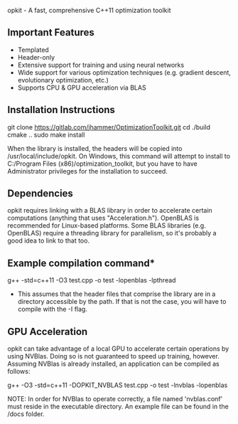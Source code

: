 opkit - A fast, comprehensive C++11 optimization toolkit

Important Features
------------------
* Templated
* Header-only
* Extensive support for training and using neural networks
* Wide support for various optimization techniques (e.g. gradient descent, evolutionary optimization, etc.)
* Supports CPU & GPU acceleration via BLAS

Installation Instructions
-------------------------
git clone https://gitlab.com/jhammer/OptimizationToolkit.git
cd ./build
cmake ..
sudo make install

When the library is installed, the headers will be copied into
/usr/local/include/opkit. On Windows, this command will attempt to install to
C:/Program Files (x86)/optimization_toolkit, but you have to have Administrator
privileges for the installation to succeed.

Dependencies
------------
opkit requires linking with a BLAS library in order to accelerate certain
computations (anything that uses "Acceleration.h"). OpenBLAS is recommended for
Linux-based platforms. Some BLAS libraries (e.g. OpenBLAS) require a threading
library for parallelism, so it's probably a good idea to link to that too.

Example compilation command*
----------------------------
g++ -std=c++11 -O3 test.cpp -o test -lopenblas -lpthread

* This assumes that the header files that comprise the library are in a directory
accessible by the path. If that is not the case, you will have to compile with
the -I flag.

GPU Acceleration
-----------------
opkit can take advantage of a local GPU to accelerate certain operations by
using NVBlas. Doing so is not guaranteed to speed up training, however. Assuming
NVBlas is already installed, an application can be compiled as follows:

g++ -O3 -std=c++11 -DOPKIT_NVBLAS test.cpp -o test -lnvblas -lopenblas

NOTE: In order for NVBlas to operate correctly, a file named 'nvblas.conf' must
reside in the executable directory. An example file can be found in the /docs
folder.
